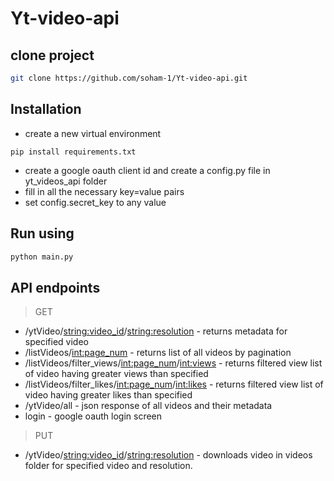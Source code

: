 # Yt-video-api

## clone project
```sh
git clone https://github.com/soham-1/Yt-video-api.git
```

## Installation
* create a new virtual environment
```
pip install requirements.txt
```

* create a google oauth client id and create a config.py file in yt_videos_api folder
* fill in all the necessary key=value pairs
* set config.secret_key to any value

## Run using
```sh
python main.py
```

## API endpoints
> GET
* /ytVideo/<string:video_id>/<string:resolution> - returns metadata for specified video
* /listVideos/<int:page_num> - returns list of all videos by pagination
* /listVideos/filter_views/<int:page_num>/<int:views> - returns filtered view list of video having greater views than specified
* /listVideos/filter_likes/<int:page_num>/<int:likes> - returns filtered view list of video having greater likes than specified
* /ytVideo/all - json response of all videos and their metadata
* login - google oauth login screen

> PUT
*  /ytVideo/<string:video_id>/<string:resolution> - downloads video in videos folder for specified video and resolution.